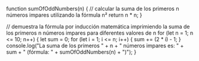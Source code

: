 function sumOfOddNumbers(n) {
  // calcular la suma de los primeros n números impares utilizando la fórmula n²
  return n * n;
}

// demuestra la fórmula por inducción matemática imprimiendo la suma de los primeros n números impares para diferentes valores de n
for (let n = 1; n <= 10; n++) {
  let sum = 0;
  for (let i = 1; i <= n; i++) {
    sum += (2 * i) - 1;
  }
  console.log("La suma de los primeros " + n + " números impares es: " + sum + " (fórmula: " + sumOfOddNumbers(n) + ")");
}
